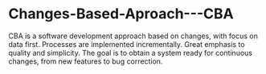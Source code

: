 # Changes-Based-Aproach---CBA

CBA is a software development approach based on changes, with focus on data first. Processes are implemented incrementally. Great emphasis to quality and simplicity. The goal is to obtain a system ready for continuous changes, from new features to bug correction.
